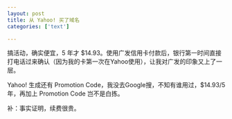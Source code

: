 ```yaml
---
layout: post
title: 从 Yahoo! 买了域名
categories: ['text']

---
```


搞活动，确实便宜，5 年才 $14.93。使用广发信用卡付款后，银行第一时间直接打电话过来确认（因为我的卡第一次在Yahoo使用），让我对广发的印象又上了一层。

Yahoo! 生成还有 Promotion Code，我没去Google搜，不知有谁用过，$14.93/5年，再加上 Promotion Code 岂不是白拣。

补：事实证明，续费很贵。